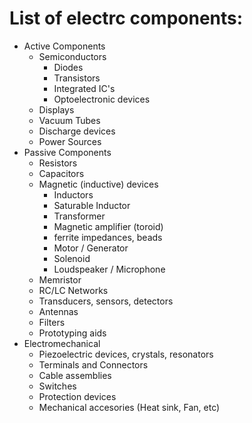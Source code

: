 # List of electrc components:

* Active Components
    * Semiconductors
        * Diodes
        * Transistors
        * Integrated IC's
        * Optoelectronic devices
    * Displays
    * Vacuum Tubes
    * Discharge devices
    * Power Sources
* Passive Components
    * Resistors
    * Capacitors
    * Magnetic (inductive) devices
        * Inductors
        * Saturable Inductor
        * Transformer
        * Magnetic amplifier (toroid)
        * ferrite impedances, beads
        * Motor / Generator
        * Solenoid
        * Loudspeaker / Microphone
    * Memristor
    * RC/LC Networks
    * Transducers, sensors, detectors
    * Antennas
    * Filters
    * Prototyping aids
* Electromechanical
    * Piezoelectric devices, crystals, resonators
    * Terminals and Connectors
    * Cable assemblies
    * Switches
    * Protection devices
    * Mechanical accesories (Heat sink, Fan, etc)

